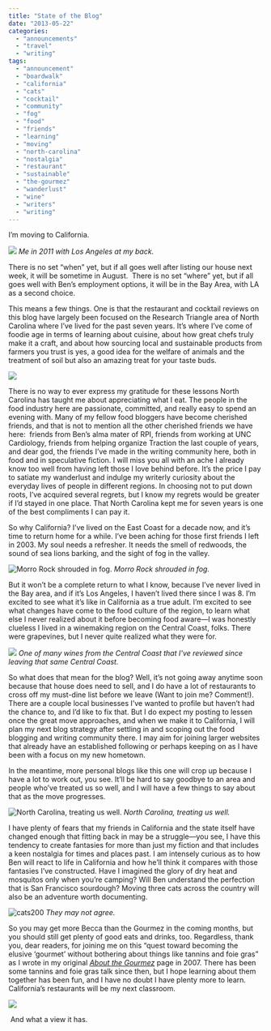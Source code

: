 ```yaml
---
title: "State of the Blog"
date: "2013-05-22"
categories:
  - "announcements"
  - "travel"
  - "writing"
tags:
  - "announcement"
  - "boardwalk"
  - "california"
  - "cats"
  - "cocktail"
  - "community"
  - "fog"
  - "food"
  - "friends"
  - "learning"
  - "moving"
  - "north-carolina"
  - "nostalgia"
  - "restaurant"
  - "sustainable"
  - "the-gourmez"
  - "wanderlust"
  - "wine"
  - "writers"
  - "writing"
---
```


I’m moving to California.

![](images/catrip120.JPG) *Me in 2011 with Los Angeles at my back.*

There is no set “when” yet, but if all goes well after listing our house next week, it will be sometime in August.  There is no set “where” yet, but if all goes well with Ben’s employment options, it will be in the Bay Area, with LA as a second choice.

This means a few things. One is that the restaurant and cocktail reviews on this blog have largely been focused on the Research Triangle area of North Carolina where I’ve lived for the past seven years. It’s where I’ve come of foodie age in terms of learning about cuisine, about how great chefs truly make it a craft, and about how sourcing local and sustainable products from farmers you trust is yes, a good idea for the welfare of animals and the treatment of soil but also an amazing treat for your taste buds.

![](https://d2ypg8o05lff0b.cloudfront.net/wp-content/uploads/sites/3/2013/05/TerraVita2012166.jpg)

There is no way to ever express my gratitude for these lessons North Carolina has taught me about appreciating what I eat. The people in the food industry here are passionate, committed, and really easy to spend an evening with. Many of my fellow food bloggers have become cherished friends, and that is not to mention all the other cherished friends we have here:  friends from Ben’s alma mater of RPI, friends from working at UNC Cardiology, friends from helping organize Traction the last couple of years, and dear god, the friends I’ve made in the writing community here, both in food and in speculative fiction. I will miss you all with an ache I already know too well from having left those I love behind before. It’s the price I pay to satiate my wanderlust and indulge my writerly curiosity about the everyday lives of people in different regions. In choosing not to put down roots, I’ve acquired several regrets, but I know my regrets would be greater if I’d stayed in one place. That North Carolina kept me for seven years is one of the best compliments I can pay it.

So why California? I’ve lived on the East Coast for a decade now, and it’s time to return home for a while. I’ve been aching for those first friends I left in 2003. My soul needs a refresher. It needs the smell of redwoods, the sound of sea lions barking, and the sight of fog in the valley.

![Morro Rock shrouded in fog.](https://d2ypg8o05lff0b.cloudfront.net/wp-content/uploads/sites/3/2013/05/October-08-237-334x500.jpg) *Morro Rock shrouded in fog.*

But it won’t be a complete return to what I know, because I’ve never lived in the Bay area, and if it’s Los Angeles, I haven’t lived there since I was 8. I’m excited to see what it’s like in California as a true adult. I’m excited to see what changes have come to the food culture of the region, to learn what else I never realized about it before becoming food aware—I was honestly clueless I lived in a winemaking region on the Central Coast, folks. There were grapevines, but I never quite realized what they were for.

![](images/St.-Somewhere.jpg) *One of many wines from the Central Coast that I've reviewed since leaving that same Central Coast.*

So what does that mean for the blog? Well, it’s not going away anytime soon because that house does need to sell, and I do have a lot of restaurants to cross off my must-dine list before we leave (Want to join me? Comment!). There are a couple local businesses I’ve wanted to profile but haven’t had the chance to, and I’d like to fix that. But I do expect my posting to lessen once the great move approaches, and when we make it to California, I will plan my next blog strategy after settling in and scoping out the food blogging and writing community there. I may aim for joining larger websites that already have an established following or perhaps keeping on as I have been with a focus on my new hometown.

In the meantime, more personal blogs like this one will crop up because I have a lot to work out, you see. It’ll be hard to say goodbye to an area and people who’ve treated us so well, and I will have a few things to say about that as the move progresses.

![North Carolina, treating us well.](https://d2ypg8o05lff0b.cloudfront.net/wp-content/uploads/sites/3/2013/05/ben-becca-selfie-375x500.jpg) *North Carolina, treating us well.*

I have plenty of fears that my friends in California and the state itself have changed enough that fitting back in may be a struggle—you see, I have this tendency to create fantasies for more than just my fiction and that includes a keen nostalgia for times and places past. I am intensely curious as to how Ben will react to life in California and how he’ll think it compares with those fantasies I’ve constructed. Have I imagined the glory of dry heat and mosquitos only when you’re camping? Will Ben understand the perfection that is San Francisco sourdough? Moving three cats across the country will also be an adventure worth documenting.

![cats200](https://d2ypg8o05lff0b.cloudfront.net/wp-content/uploads/sites/3/2013/05/cats200-500x333.jpg) *They may not agree.*

So you may get more Becca than the Gourmez in the coming months, but you should still get plenty of good eats and drinks, too. Regardless, thank you, dear readers, for joining me on this “quest toward becoming the elusive ‘gourmet’ without bothering about things like tannins and foie gras” as I wrote in my original _[About the Gourmez](/gourmez/about/)_ page in 2007. There has been some tannins and foie gras talk since then, but I hope learning about them together has been fun, and I have no doubt I have plenty more to learn. California’s restaurants will be my next classroom.

![](images/catrip223.jpg)

 And what a view it has.
